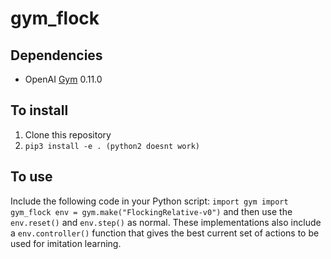 # gym_flock

## Dependencies
- OpenAI [Gym](https://github.com/openai/gym) 0.11.0

## To install
1) Clone this repository
2) `pip3 install -e . (python2 doesnt work)`

## To use

Include the following code in your Python script:
`import gym
import gym_flock
env = gym.make("FlockingRelative-v0")`
and then use the `env.reset()` and `env.step()` as normal. These implementations also include a `env.controller()` function that gives the best current set of actions to be used for imitation learning.




